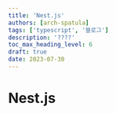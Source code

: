 ```yaml
---
title: 'Nest.js'
authors: [arch-spatula]
tags: ['typescript', '블로그']
description: '????'
toc_max_heading_level: 6
draft: true
date: 2023-07-30
---
```


# Nest.js

<!--truncate-->

<!-- @todo: 이동하기 -->
